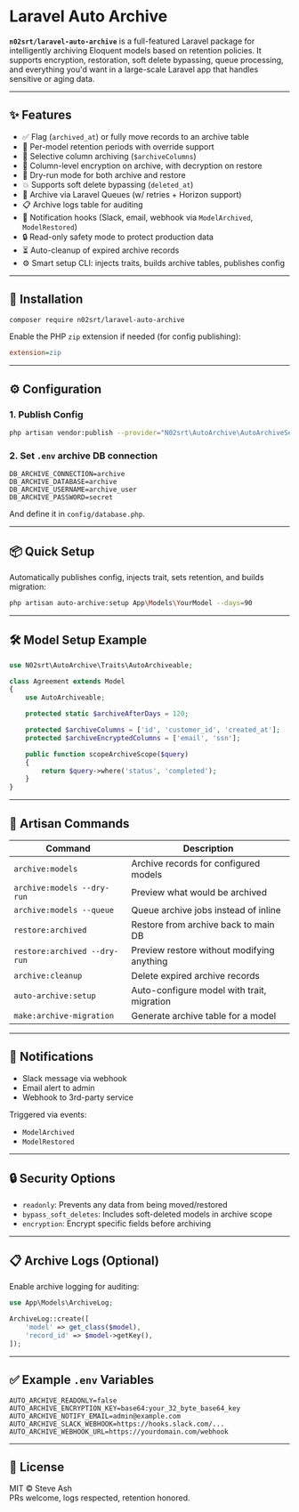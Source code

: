 # Laravel Auto Archive

**`n02srt/laravel-auto-archive`** is a full-featured Laravel package for intelligently archiving Eloquent models based on retention policies. It supports encryption, restoration, soft delete bypassing, queue processing, and everything you'd want in a large-scale Laravel app that handles sensitive or aging data.

---

## ✨ Features

- ✅ Flag (`archived_at`) or fully move records to an archive table
- 📆 Per-model retention periods with override support
- 🧼 Selective column archiving (`$archiveColumns`)
- 🔐 Column-level encryption on archive, with decryption on restore
- 🧪 Dry-run mode for both archive and restore
- 💥 Supports soft delete bypassing (`deleted_at`)
- 🔁 Archive via Laravel Queues (w/ retries + Horizon support)
- 📋 Archive logs table for auditing
- 📣 Notification hooks (Slack, email, webhook via `ModelArchived`, `ModelRestored`)
- 🔒 Read-only safety mode to protect production data
- ⏳ Auto-cleanup of expired archive records
- ⚙️ Smart setup CLI: injects traits, builds archive tables, publishes config

---

## 🚀 Installation

```bash
composer require n02srt/laravel-auto-archive
```

Enable the PHP `zip` extension if needed (for config publishing):

```ini
extension=zip
```

---

## ⚙️ Configuration

### 1. Publish Config

```bash
php artisan vendor:publish --provider="N02srt\AutoArchive\AutoArchiveServiceProvider" --tag=config
```

### 2. Set `.env` archive DB connection

```env
DB_ARCHIVE_CONNECTION=archive
DB_ARCHIVE_DATABASE=archive
DB_ARCHIVE_USERNAME=archive_user
DB_ARCHIVE_PASSWORD=secret
```

And define it in `config/database.php`.

---

## 📦 Quick Setup

Automatically publishes config, injects trait, sets retention, and builds migration:

```bash
php artisan auto-archive:setup App\Models\YourModel --days=90
```

---

## 🛠 Model Setup Example

```php
use N02srt\AutoArchive\Traits\AutoArchiveable;

class Agreement extends Model
{
    use AutoArchiveable;

    protected static $archiveAfterDays = 120;

    protected $archiveColumns = ['id', 'customer_id', 'created_at'];
    protected $archiveEncryptedColumns = ['email', 'ssn'];

    public function scopeArchiveScope($query)
    {
        return $query->where('status', 'completed');
    }
}
```

---

## 🧪 Artisan Commands

| Command                             | Description                                  |
|------------------------------------|----------------------------------------------|
| `archive:models`                   | Archive records for configured models        |
| `archive:models --dry-run`         | Preview what would be archived               |
| `archive:models --queue`           | Queue archive jobs instead of inline         |
| `restore:archived`                 | Restore from archive back to main DB         |
| `restore:archived --dry-run`       | Preview restore without modifying anything   |
| `archive:cleanup`                  | Delete expired archive records               |
| `auto-archive:setup`               | Auto-configure model with trait, migration   |
| `make:archive-migration`           | Generate archive table for a model           |

---

## 📣 Notifications

- Slack message via webhook
- Email alert to admin
- Webhook to 3rd-party service

Triggered via events:

- `ModelArchived`
- `ModelRestored`

---

## 🔒 Security Options

- `readonly`: Prevents any data from being moved/restored
- `bypass_soft_deletes`: Includes soft-deleted models in archive scope
- `encryption`: Encrypt specific fields before archiving

---

## 📋 Archive Logs (Optional)

Enable archive logging for auditing:

```php
use App\Models\ArchiveLog;

ArchiveLog::create([
    'model' => get_class($model),
    'record_id' => $model->getKey(),
]);
```

---

## ✅ Example `.env` Variables

```env
AUTO_ARCHIVE_READONLY=false
AUTO_ARCHIVE_ENCRYPTION_KEY=base64:your_32_byte_base64_key
AUTO_ARCHIVE_NOTIFY_EMAIL=admin@example.com
AUTO_ARCHIVE_SLACK_WEBHOOK=https://hooks.slack.com/...
AUTO_ARCHIVE_WEBHOOK_URL=https://yourdomain.com/webhook
```

---

## 📄 License

MIT © Steve Ash  
PRs welcome, logs respected, retention honored.

